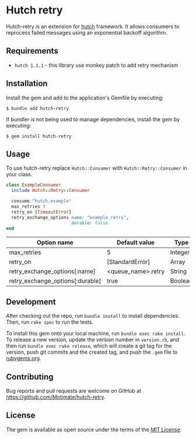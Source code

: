 # Hutch retry

Hutch-retry is an extension for [hutch](https://github.com/ruby-amqp/hutch) framework. It allows consumers to reprocess failed messages using an exponential backoff algorithm.

## Requirements

- `hutch 1.1.1` - this library use monkey patch to add retry mechanism

## Installation

Install the gem and add to the application's Gemfile by executing:

    $ bundle add hutch-retry

If bundler is not being used to manage dependencies, install the gem by executing:

    $ gem install hutch-retry

## Usage

To use hutch-retry replace `Hutch::Consumer` with `Hutch::Retry::Consumer` in your class.

```ruby
class ExampleConsumer
  include Hutch::Retry::Consumer

  consume "hutch.example"
  max_retries 3
  retry_on [TimeoutError]
  retry_exchange_options name: "example.retry",
                         durable: false
end
```

| Option name                      | Default value      | Type    |
|----------------------------------|--------------------|---------|
| max_retries                      | 5                  | Integer |
| retry_on                         | [StandardError]    | Array   |
| retry_exchange_options[:name]    | <queue_name>.retry | String  |
| retry_exchange_options[:durable] | true               | Boolean |

## Development

After checking out the repo, run `bundle install` to install dependencies. Then, run `rake spec` to run the tests.

To install this gem onto your local machine, run `bundle exec rake install`. To release a new version, update the version number in `version.rb`, and then run `bundle exec rake release`, which will create a git tag for the version, push git commits and the created tag, and push the `.gem` file to [rubygems.org](https://rubygems.org).

## Contributing

Bug reports and pull requests are welcome on GitHub at https://github.com/Motimate/hutch-retry.

## License

The gem is available as open source under the terms of the [MIT License](https://opensource.org/licenses/MIT).
